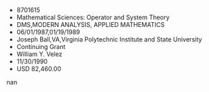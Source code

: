 
* 8701615
* Mathematical Sciences: Operator and System Theory
* DMS,MODERN ANALYSIS, APPLIED MATHEMATICS
* 06/01/1987,01/19/1989
* Joseph Ball,VA,Virginia Polytechnic Institute and State University
* Continuing Grant
* William Y. Velez
* 11/30/1990
* USD 82,460.00

nan
